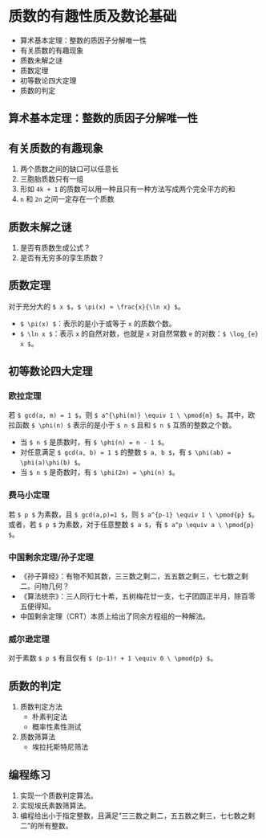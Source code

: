 # 质数的有趣性质及数论基础

- 算术基本定理：整数的质因子分解唯一性
- 有关质数的有趣现象
- 质数未解之谜
- 质数定理
- 初等数论四大定理
- 质数的判定

		
## 算术基本定理：整数的质因子分解唯一性

		
## 有关质数的有趣现象

1. 两个质数之间的缺口可以任意长
1. 三胞胎质数只有一组
1. 形如 `4k + 1` 的质数可以用一种且只有一种方法写成两个完全平方的和
1. `n` 和 `2n` 之间一定存在一个质数

		
## 质数未解之谜

1. 是否有质数生成公式？
1. 是否有无穷多的孪生质数？

		
## 质数定理

对于充分大的 `$ x $`，`$ \pi(x) ≈ \frac{x}{\ln x} $`。

- `$ \pi(x) $`：表示的是小于或等于 `x` 的质数个数。
- `$ \ln x $`：表示 `x` 的自然对数，也就是 `x` 对自然常数 `e` 的对数：`$ \log_{e} x $`。

		
## 初等数论四大定理

	
### 欧拉定理

若 `$ gcd(a, m) = 1 $`，则 `$ a^{\phi(m)} \equiv 1 \ \pmod{m} $`。其中，欧拉函数 `$ \phi(n) $` 表示的是小于 `$ n $` 且和 `$ n $` 互质的整数之个数。

- 当 `$ n $` 是质数时，有 `$ \phi(n) = n - 1 $`。
- 对任意满足 `$ gcd(a, b) = 1 $` 的整数 `$ a, b $`，有 `$ \phi(ab) = \phi(a)\phi(b) $`。
- 当 `$ n $` 是奇数时，有 `$ \phi(2n) = \phi(n) $`。

	
### 费马小定理

若 `$ p $` 为素数，且 `$ gcd(a,p)=1 $`，则 `$ a^{p-1} \equiv 1 \ \pmod{p} $`。  
或者，若 `$ p $` 为素数，对于任意整数 `$ a $`，有 `$ a^p \equiv a \ \pmod{p} $`。

	
### 中国剩余定理/孙子定理

- 《孙子算经》：有物不知其数，三三数之剩二，五五数之剩三，七七数之剩二。问物几何？
- 《算法统宗》：三人同行七十希，五树梅花廿一支，七子团圆正半月，除百零五便得知。
- 中国剩余定理（CRT）本质上给出了同余方程组的一种解法。

	
### 威尔逊定理

对于素数 `$ p $` 有且仅有 `$ (p-1)! + 1 \equiv 0 \ \pmod{p} $`。

		
## 质数的判定

1. 质数判定方法
   - 朴素判定法
   - 概率性素性测试
1. 质数筛算法
   - 埃拉托斯特尼筛法

		
## 编程练习

1. 实现一个质数判定算法。
1. 实现埃氏素数筛算法。
1. 编程给出小于指定整数，且满足“三三数之剩二，五五数之剩三，七七数之剩二”的所有整数。

